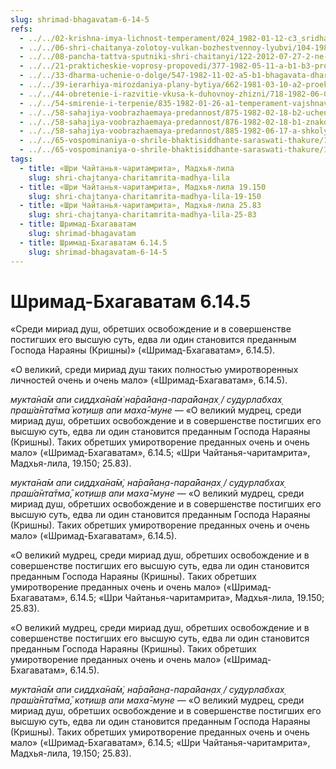```yaml
---
slug: shrimad-bhagavatam-6-14-5
refs:
  - ../../02-krishna-imya-lichnost-temperament/024_1982-01-12-c3_sridharmj_krishna_ojidaet_polnogo_samoposvyaweniya.md
  - ../../06-shri-chaitanya-zolotoy-vulkan-bozhestvennoy-lyubvi/104-1982-01-24-b1-velikaya-milost-svyatyh-stop-shri-gaurangi.md
  - ../../08-pancha-tattva-sputniki-shri-chaitanyi/122-2012-07-27-2-ne-daty-ontologiya-pancha-tattvy.md
  - ../../21-prakticheskie-voprosy-propovedi/377-1982-05-11-a-b1-b3-propoved-v-sfere-obrazovaniya-soderzhit-opasnost-konflikta-s-pravitelstvom-i-studencheskimi-soobshhestvami.md
  - ../../33-dharma-uchenie-o-dolge/547-1982-11-02-a5-b1-bhagavata-dharma-osnovana-na-vlechenii-k-absolyutnomu-tsentru-krasote-i-lyubvi.md
  - ../../39-ierarhiya-mirozdaniya-plany-bytiya/662-1981-03-10-a2-proekt-hrama-vedicheskogo-planetariya.md
  - ../../44-obretenie-i-razvitie-vkusa-k-duhovnoy-zhizni/718-1982-06-05-a3-podlinnyj-duhovnyj-vkus-vozmozhen-tolko-posle-stadii-nishthi.md
  - ../../54-smirenie-i-terpenie/835-1982-01-26-a1-temperament-vajshnava-sochetaet-smirenie-i-reshitelnost.md
  - ../../58-sahajiya-voobrazhaemaya-predannost/875-1982-02-18-b2-uchenie-o-madhura-rase-v-trudah-rupy-gosvami.md
  - ../../58-sahajiya-voobrazhaemaya-predannost/876-1982-02-18-b1-znakomstvo-s-udzhdzhvala-nilamani-tolko-v-obzornoj-forme.md
  - ../../58-sahajiya-voobrazhaemaya-predannost/885-1982-06-17-a-shkoly-sahadzhii-i-majavady-prizvany-izolirovat-zabluzhdayushhihsya-ot-vajshnavov.md
  - ../../65-vospominaniya-o-shrile-bhaktisiddhante-saraswati-thakure/1035-1982-01-01-a2-sarasvati-thakur-i-lalit-prasad.md
  - ../../65-vospominaniya-o-shrile-bhaktisiddhante-saraswati-thakure/1041-1983-03-02-hari-katha-na-den-yavleniya-shrily-sarasvati-thakura.md
tags:
  - title: «Шри Чайтанья-чаритамрита», Мадхья-лила
    slug: shri-chajtanya-charitamrita-madhya-lila
  - title: «Шри Чайтанья-чаритамрита», Мадхья-лила 19.150
    slug: shri-chajtanya-charitamrita-madhya-lila-19-150
  - title: «Шри Чайтанья-чаритамрита», Мадхья-лила 25.83
    slug: shri-chajtanya-charitamrita-madhya-lila-25-83
  - title: Шримад-Бхагаватам
    slug: shrimad-bhagavatam
  - title: Шримад-Бхагаватам 6.14.5
    slug: shrimad-bhagavatam-6-14-5
---
```


# Шримад-Бхагаватам 6.14.5

«Среди мириад душ, обретших освобождение и в совершенстве постигших его высшую суть, едва ли один становится преданным Господа Нараяны (Кришны)» («Шримад-Бхагаватам», 6.14.5).

«О великий, среди мириад душ таких полностью умиротворенных личностей очень и очень мало» («Шримад-Бхагаватам», 6.14.5).

*мукта̄на̄м апи сиддха̄на̄м̇ на̄ра̄йан̣а-пара̄йан̣ах̣ / судурлабхах̣ праш́а̄нта̄тма̄ кот̣иш̣в апи маха̄-муне* — «О великий мудрец, среди мириад душ, обретших освобождение и в совершенстве постигших его высшую суть, едва ли один становится преданным Господа Нараяны (Кришны). Таких обретших умиротворение преданных очень и очень мало» («Шримад-Бхагаватам», 6.14.5; «Шри Чайтанья-чаритамрита», Мадхья-лила, 19.150; 25.83).

*мукта̄на̄м апи сиддха̄на̄м̇, на̄ра̄йан̣а-пара̄йан̣ах̣ / судурлабхах̣ праш́а̄нта̄тма̄, кот̣иш̣в апи маха̄-муне* — «О великий мудрец, среди мириад душ, обретших освобождение и в совершенстве постигших его высшую суть, едва ли один становится преданным Господа Нараяны (Кришны). Таких обретших умиротворение преданных очень и очень мало» («Шримад-Бхагаватам», 6.14.5).


«О великий мудрец, среди мириад душ, обретших освобождение и в совершенстве постигших его высшую суть, едва ли один становится преданным Господа Нараяны (Кришны). Таких обретших умиротворение преданных очень и очень мало» («Шримад-Бхагаватам», 6.14.5; «Шри Чайтанья-чаритамрита», Мадхья-лила, 19.150; 25.83).

«О великий мудрец, среди мириад душ, обретших освобождение и в совершенстве постигших его высшую суть, едва ли один становится преданным Господа Нараяны (Кришны). Таких обретших умиротворение преданных очень и очень мало» («Шримад-Бхагаватам», 6.14.5).

*мукта̄на̄м апи сиддха̄на̄м̇, на̄ра̄йан̣а-пара̄йан̣ах̣ / судурлабхах̣ праш́а̄нта̄тма̄, кот̣иш̣в апи маха̄-муне* — «О великий мудрец, среди мириад душ, обретших освобождение и в совершенстве постигших его высшую суть, едва ли один становится преданным Господа Нараяны (Кришны). Таких обретших умиротворение преданных очень и очень мало» («Шримад-Бхагаватам», 6.14.5; «Шри Чайтанья-чаритамрита», Мадхья-лила, 19.150; 25.83).

